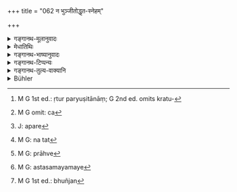 +++
title = "062 न भुञ्जीतोद्धृत-स्नेहम्"

+++

<details><summary>गङ्गानथ-मूलानुवादः</summary>

He shall not eat anything from which oil has been extract ed; he shall not commit gluttony; he shall not eat very early in the morning, nor very late in the evening; nor in the evening, if he has eaten in the morning.—(62).
</details>

<details><summary>मेधातिथिः</summary>

उपनीतः स्नेहो यस्य स नाशितव्यः- पिण्याकयूषमांसानि । तस्य क्रतुपर्युषितानां[^१३३] च[^१३४] पयोविकाराणां प्रतिप्रसवं करिष्यति (च्ड़्। म्ध् ५.२४–२५) । तक्रकिलाटाद्यपेक्षयैव बहुवचनम् । साक्षाद्विकारो हि दध्य् एव । तन्मात्रप्रसवे ऽभिप्रेते दधिग्रहणम् एवाकरिष्यत् । तेनाविधानार्थः । न हि दध्नः पर्युषितत्वम् अस्ति । तस्माद् उदश्वित्तक्रकिलाटादिकानां पयोविकाराणां नायं प्रतिषेधः । 


[^१३४]:
     M G omit: ca


[^१३३]:
     M G 1st ed.: ṛtur paryuṣitānāṃ; G 2nd ed. omits kratu-

- **नातिसौहित्यं** तृप्तिं न कुर्यात् । तत्र कुक्षेर् भागः । एको ह्य् अन्नस्य अपरो[^१३५] हि द्रवस्योदकादेः अपरो देषसंचरणार्थ इत्य् एवं भोक्तव्यम् इति — तत्[^१३६] कार्यम् । **अतिप्रगे** प्राह्णे[^१३७] प्रथमोदित एव सूर्ये न भुञ्जीत । प्रहरे अतीते कृशानां पूर्वाह्णे, इतरेषां मध्याह्ने । **नातिसायम्** अस्तसमयसमये[^१३८] न भुञ्जीत । **न सायं** भुञ्जीत[^१३९] **प्रातर् आशितस्** तृप्तः । तस्मात् साकांक्षम् अशितव्यं कालद्वये ऽपि । तद् उक्तम् "सायं प्रातर् मनुष्याणाम् अशनं देवनिर्मितम्" (म्भ् १३.१४८.१४) इति । यदि तु प्रातस् तृप्तः स्यात् सायं न भुञ्जीत । 


[^१३९]:
     M G 1st ed.: bhuñjan


[^१३८]:
     M G: astasamayamaye


[^१३७]:
     M G: prāhve


[^१३६]:
     M G: na tat


[^१३५]:
     J: apare

- <u>अथ</u> वैवं व्याख्यायते । **न सायं प्रातर् आशितः स्यात्,** उभयोर् अन्नकालयोर् न तृप्येत् । तथा च याज्ञवल्क्यः सायम् ईषद्भोजनम् आह (य्ध् १.११४) ॥ ४.६२ ॥
</details>

<details><summary>गङ्गानथ-भाष्यानुवादः</summary>

He shall not eat anything from which oil has been extracted; for instance, the oil-cake, juices and meat. Later on (5.24-25), the Author shall provide a counter-exception in the case of sacrificial remnants and preparations of milk kept over-night; and the plural number (in the term ‘*preparations* of milk’) is used in consideration of the large number of much preparations as whey, coagulated milk and so forth; though curd alone is the direct preparation of milk. But if curd alone were meant to be included in the counter-exception, then the Author would have mentioned that alone by name. So that curd can never be regarded as ‘kept over-night.’ From this it follows that the prohibition contained in the present verse does not apply to whey, coagulated milk and such other preparations of milk.

‘*He shall not commit gluttony*’—Eat too much. The stomach is divided into three parts: one part is to be filled with solid food, another with water and other liquids, and the third is to be left empty for the moving about of the juices; it is in this manner that one should eat; and this means that he shall not commit gluttony.

‘*Very early*’—*i.e*., just at sun-rise, one should not eat. For weaker people, the proper time for eating is after the expiry of three hours in the morning, and for other persons it is midday.

‘*Not very late in the evening*’—*i.e*., one shall not eat at sunset; ‘*nor in the evening, if the has eaten in the morning*’— to his fill. This means that at both times one should eat while some hunger is still left. This is what has been thus asserted—‘Morning and evening are the two times for eating, ordained by the gods. But if one has eaten to his fill in the morning, then he shall not eat in the evening.’

Or, the text may be explained in the following manner:—‘He shall not eat to his fill both in the morning and in the evening.’ It is in view of this that Yājñavalkya (Acāra, 114) has advised light food in the evening.—(62)
</details>

<details><summary>गङ्गानथ-टिप्पन्यः</summary>

This verse is quoted in *Vīramitrodaya* (Āhnika, p. 476), which explains ‘*uddhṛtasneham*’ as refering to ‘*piṇyāka*’ (residue of seeds ground for oil) and things of that kind; and ‘*atiprage*’, as ‘before the sun long risen’;—the third quarter is quoted in *Mitākṣarā* (on 3. 290);—in
*Smṛtitattva* (p. 30), as precluding the time of sunset and sunrise, and
explains

‘*Sauhitya*’ as ‘over-satisfaction ‘satiation’;—and in *Saṃskāramyūkha* (p. 71), which remarks that by this the eating of ‘*takra*’ becomes wrong; as there is nothing to justify an exception in favour of *takra*; it explains ‘*Sauhitya*’ as ‘over-eating’.
</details>

<details><summary>गङ्गानथ-तुल्य-वाक्यानि</summary>

*Gautama* (9.58).—‘He shall not eat things out of which the essence has
been extracted,—such as oil-cake and the like.’

*Viṣṇu* (68.12,27).—‘He shall not eat during the twilights; nor things
out of which the oil has been extracted.’

*Āpastamba Dharmasūtra*, (2.1.3).—‘He shall partake of food—without
being entirely satisfied’

*Yājñavalkya* (1.114).—‘Having said the evening prayers, having offered
oblation into the fires and having attended upon them, he shall take his meals, without being entirely satisfied, and then go to sleep.’

*Viṣṇu* (Vīramitrodaya-Āhnika, p. 475).—‘One should never eat
unwholesome food,—neither too early, etc. (as in Manu).’

*Brahmapurāṇa* (Do., p. 476).—‘One should not eat while there is
indigestion,... nor during the twilights, or at midday or at midnight.’

*Devala* (Do., p. 477).—‘One should never eat without clarified butter.’

*Brahmapurāṇa* (Do., p. 478).—‘One shall not eat at an improper time.’
</details>

<details><summary>Bühler</summary>

062	Let him not eat anything from which the oil has been extracted; let him not be a glutton; let him not eat very early (in the morning), nor very late (in the evening), nor (take any food) in the evening, if he has eaten (his fill) in the morning.
</details>
